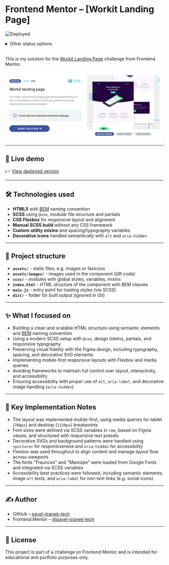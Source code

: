 # Frontend Mentor – [Workit Landing Page]

![Deployed](https://img.shields.io/badge/status-🚀%20deployed-brightgreen)

<details>
  <summary>Other status options</summary>
  
- ![Not started](https://img.shields.io/badge/status-🔴%20not%20started-red)
- ![In progress](https://img.shields.io/badge/status-🟡%20in%20progress-yellow)
- ![Testing](https://img.shields.io/badge/status-🧪%20testing-blue)
- ![Deployed](https://img.shields.io/badge/status-🚀%20deployed-brightgreen)
- ![Refactoring](https://img.shields.io/badge/status-♻️%20refactoring-lightgrey)
- ![Done](https://img.shields.io/badge/status-🟢%20done-green)
</details>
<br />

This is my solution for the [Workit Landing Page](https://www.frontendmentor.io/challenges/workit-landing-page-2fYnyle5lu) challenge from Frontend Mentor.

![Screenshot](./assets/images/screenshot.png)

---

## 🔗 Live demo

👉 [View deployed version](https://pj-fm-wlp.netlify.app)

---

## 🛠 Technologies used

- **HTML5** with [BEM](https://en.bem.info/methodology/) naming convention
- **SCSS** using `@use`, modular file structure and partials
- **CSS Flexbox** for responsive layout and alignment
- **Manual SCSS build** without any CSS framework
- **Custom utility mixins** and spacing/typography variables
- **Decorative icons** handled semantically with `alt` and `aria-hidden`

---

## 📁 Project structure

- **`assets/`** - static files, e.g. images or favicons
- **`assets/images/`** - images used in the component (QR code)
- **`scss/`** - modules with global styles, variables, mixins
- **`index.html`** - HTML structure of the component with BEM classes
- **`main.js`** - entry point for loading styles (via SCSS)
- **`dist/`** - folder for built output (ignored in Git)

---

## ✨ What I focused on

- Building a clean and scalable HTML structure using semantic elements and [BEM](https://en.bem.info/methodology/) naming convention  
- Using a modern SCSS setup with `@use`, design tokens, partials, and responsive typography  
- Preserving visual fidelity with the Figma design, including typography, spacing, and decorative SVG elements  
- Implementing mobile-first responsive layouts with Flexbox and media queries  
- Avoiding frameworks to maintain full control over layout, interactivity, and accessibility  
- Ensuring accessibility with proper use of `alt`, `aria-label`, and decorative image handling (`aria-hidden`)

---

## 🧠 Key Implementation Notes

- The layout was implemented mobile-first, using media queries for tablet (`768px`) and desktop (`1120px`) breakpoints  
- Font sizes were defined via SCSS variables in `rem`, based on Figma values, and structured with responsive text presets  
- Decorative SVGs and background patterns were handled using `<picture>` for responsiveness and `aria-hidden` for accessibility  
- Flexbox was used throughout to align content and manage layout flow across viewports  
- The fonts "Fraunces" and "Manrope" were loaded from Google Fonts and integrated via SCSS variables  
- Accessibility best practices were followed, including semantic elements, image `alt` texts, and `aria-label` for non-text links (e.g. social icons)

---

## ✍️ Author

- GitHub – [pavel-jiranek-tech](https://github.com/pavel-jiranek-tech)
- Frontend Mentor – [@pavel-jiranek-tech](https://www.frontendmentor.io/profile/pavel-jiranek-tech)

---

## 📝 License

This project is part of a challenge on Frontend Mentor and is intended for educational and portfolio purposes only.
